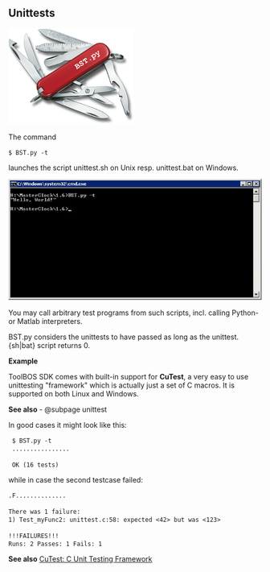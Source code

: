 ##  Unittests

![](BST-small.png)


The command

    $ BST.py -t

launches the script unittest.sh on Unix resp. unittest.bat on Windows.

![](WindowsUnittest.png)

You may call arbitrary test programs from such scripts, incl. calling Python- or Matlab interpreters.
  
BST.py considers the unittests to have passed as long as the unittest.{sh|bat} script returns 0.

**Example**
  
ToolBOS SDK comes with built-in support for **CuTest**, a very easy to use unittesting "framework" which is actually just a set of C macros. It is supported on both Linux and Windows.
  
**See also**
      - @subpage unittest
  
In good cases it might look like this:

     $ BST.py -t
     ................
     
     OK (16 tests)
     
while in case the second testcase failed:

    .F..............
    
    There was 1 failure:
    1) Test_myFunc2: unittest.c:58: expected <42> but was <123>
    
    !!!FAILURES!!!
    Runs: 2 Passes: 1 Fails: 1
    
    
**See also**
    [CuTest: C Unit Testing Framework](http://cutest.sourceforge.net) 